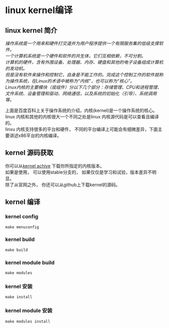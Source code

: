 # linux kernel编译

## linux kernel 简介

*操作系统是一个用来和硬件打交道并为用户程序提供一个有限服务集的低级支撑软件。</br> 一个计算机系统是一个硬件和软件的共生体，它们互相依赖，不可分割。</br>计算机的硬件，含有外围设备、处理器、内存、硬盘和其他的电子设备组成计算机的发动机。</br>但是没有软件来操作和控制它，自身是不能工作的。完成这个控制工作的软件就称为操作系统，在Linux的术语中被称为“内核”，也可以称为“核心”。</br>Linux内核的主要模块（或组件）分以下几个部分：存储管理、CPU和进程管理、文件系统、设备管理和驱动、网络通信，以及系统的初始化（引导）、系统调用等。*

上面是百度百科上关于操作系统的介绍，内核(kernel)是一个操作系统的核心。</br>
linux 内核和其他的内核很大一个不同之处是linux 内核源代码是可以查看且编译的。</br>
linxu 内核支持很多的平台和硬件， 不同的平台编译上可能会有细微差异，下面主要讲述x86平台的内核编译。

## kernel 源码获取

  你可以从[kernel achive](https://www.kernel.org/) 下载你所指定的内核版本。</br>如果是使用， 可以使用stable分支的， 如果仅仅是学习和试验，版本差异不明显。</br>除了从官网之外， 你还可以从github上下载kernel的源码。

## kernel 编译
 
### kernel config

    make menuconfig

### kernel build

    make build

### kernel module build

    make modules

### kernel 安装

    make install 

### kernel module 安装

    make modules install
